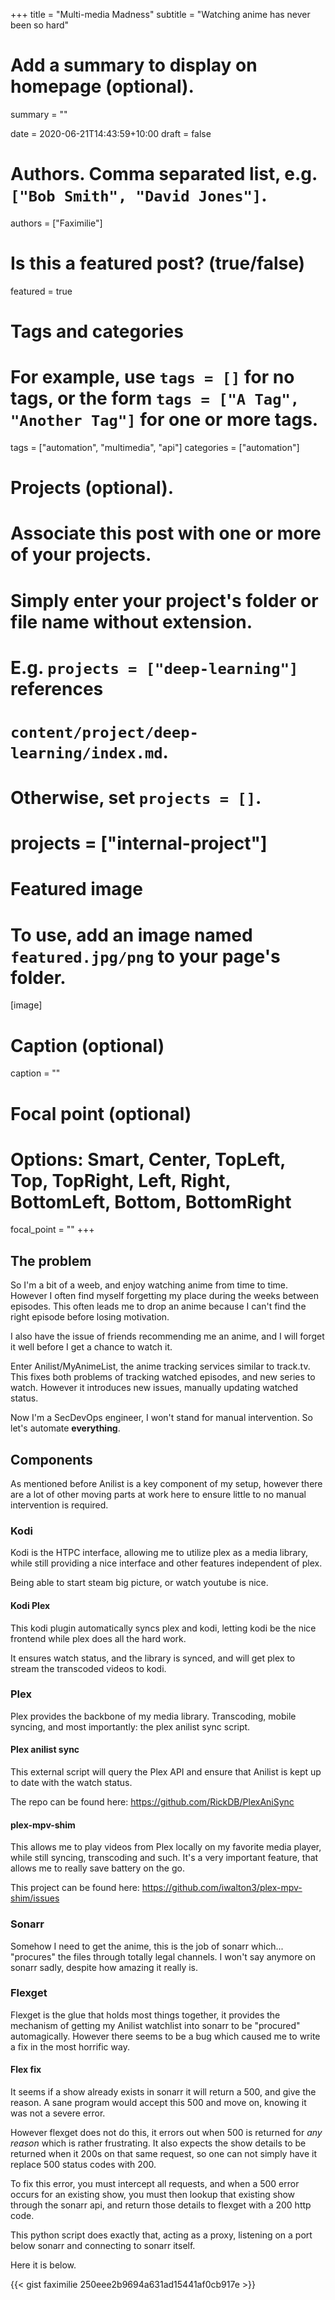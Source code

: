 +++
title = "Multi-media Madness"
subtitle = "Watching anime has never been so hard"

# Add a summary to display on homepage (optional).
summary = ""

date = 2020-06-21T14:43:59+10:00
draft = false

# Authors. Comma separated list, e.g. `["Bob Smith", "David Jones"]`.
authors = ["Faximilie"]

# Is this a featured post? (true/false)
featured = true

# Tags and categories
# For example, use `tags = []` for no tags, or the form `tags = ["A Tag", "Another Tag"]` for one or more tags.
tags = ["automation", "multimedia", "api"]
categories = ["automation"]

# Projects (optional).
#   Associate this post with one or more of your projects.
#   Simply enter your project's folder or file name without extension.
#   E.g. `projects = ["deep-learning"]` references 
#   `content/project/deep-learning/index.md`.
#   Otherwise, set `projects = []`.
# projects = ["internal-project"]

# Featured image
# To use, add an image named `featured.jpg/png` to your page's folder. 
[image]
  # Caption (optional)
  caption = ""

  # Focal point (optional)
  # Options: Smart, Center, TopLeft, Top, TopRight, Left, Right, BottomLeft, Bottom, BottomRight
  focal_point = ""
+++

## The problem
So I'm a bit of a weeb, and enjoy watching anime from time to time. However I often find myself forgetting my place during the weeks between episodes. This often leads me to drop an anime because I can't find the right episode before losing motivation.

I also have the issue of friends recommending me an anime, and I will forget it well before I get a chance to watch it.

Enter Anilist/MyAnimeList, the anime tracking services similar to track.tv. This fixes both problems of tracking watched episodes, and new series to watch. However it introduces new issues, manually updating watched status.

Now I'm a SecDevOps engineer, I won't stand for manual intervention. So let's automate __everything__.
## Components
As mentioned before Anilist is a key component of my setup, however there are a lot of other moving parts at work here to ensure little to no manual intervention is required.

### Kodi
Kodi is the HTPC interface, allowing me to utilize plex as a media library, while still providing a nice interface and other features independent of plex.

Being able to start steam big picture, or watch youtube is nice.
#### Kodi Plex
This kodi plugin automatically syncs plex and kodi, letting kodi be the nice frontend while plex does all the hard work.

It ensures watch status, and the library is synced, and will get plex to stream the transcoded videos to kodi.

### Plex
Plex provides the backbone of my media library. Transcoding, mobile syncing, and most importantly: the plex anilist sync script.

#### Plex anilist sync
This external script will query the Plex API and ensure that Anilist is kept up to date with the watch status.

The repo can be found here: https://github.com/RickDB/PlexAniSync

#### plex-mpv-shim
This allows me to play videos from Plex locally on my favorite media player, while still syncing, transcoding and such.
It's a very important feature, that allows me to really save battery on the go.

This project can be found here: https://github.com/iwalton3/plex-mpv-shim/issues

### Sonarr
Somehow I need to get the anime, this is the job of sonarr which... "procures" the files through totally legal channels.
I won't say anymore on sonarr sadly, despite how amazing it really is.

### Flexget
Flexget is the glue that holds most things together, it provides the mechanism of getting my Anilist watchlist into sonarr to be "procured" automagically. However there seems to be a bug which caused me to write a fix in the most horrific way.

#### Flex fix
It seems if a show already exists in sonarr it will return a 500, and give the reason. A sane program would accept this 500 and move on, knowing it was not a severe error.

However flexget does not do this, it errors out when 500 is returned for *any reason* which is rather frustrating. It also expects the show details to be returned when it 200s on that same request, so one can not simply have it replace 500 status codes with 200.

To fix this error, you must intercept all requests, and when a 500 error occurs for an existing show, you must then lookup that existing show through the sonarr api, and return those details to flexget with a 200 http code.

This python script does exactly that, acting as a proxy, listening on a port below sonarr and connecting to sonarr itself.

Here it is below.

{{< gist faximilie 250eee2b9694a631ad15441af0cb917e >}}
